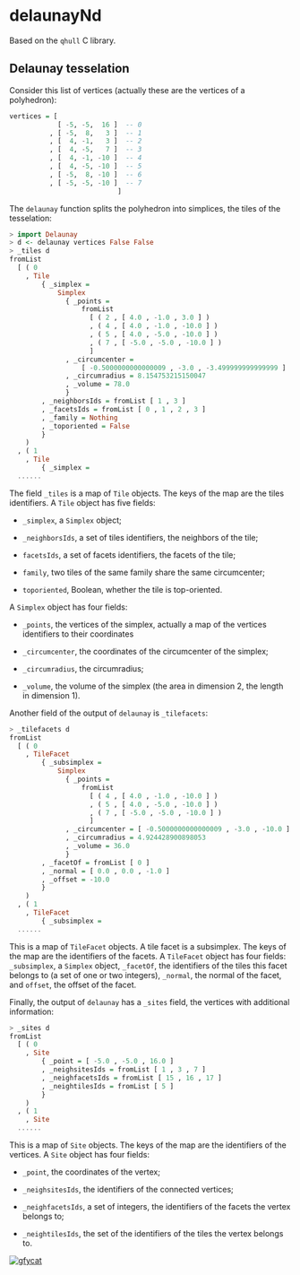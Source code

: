 # delaunayNd

Based on the `qhull` C library.

## Delaunay tesselation

Consider this list of vertices (actually these are the vertices of a
polyhedron):

```haskell
vertices = [
            [ -5, -5,  16 ]  -- 0
          , [ -5,  8,   3 ]  -- 1
          , [  4, -1,   3 ]  -- 2
          , [  4, -5,   7 ]  -- 3
          , [  4, -1, -10 ]  -- 4
          , [  4, -5, -10 ]  -- 5
          , [ -5,  8, -10 ]  -- 6
          , [ -5, -5, -10 ]  -- 7
                           ]
```

The `delaunay` function splits the polyhedron into simplices, the tiles of the
tesselation:

```haskell
> import Delaunay
> d <- delaunay vertices False False
> _tiles d
fromList
  [ ( 0
    , Tile
        { _simplex =
            Simplex
              { _points =
                  fromList
                    [ ( 2 , [ 4.0 , -1.0 , 3.0 ] )
                    , ( 4 , [ 4.0 , -1.0 , -10.0 ] )
                    , ( 5 , [ 4.0 , -5.0 , -10.0 ] )
                    , ( 7 , [ -5.0 , -5.0 , -10.0 ] )
                    ]
              , _circumcenter =
                  [ -0.5000000000000009 , -3.0 , -3.499999999999999 ]
              , _circumradius = 8.154753215150047
              , _volume = 78.0
              }
        , _neighborsIds = fromList [ 1 , 3 ]
        , _facetsIds = fromList [ 0 , 1 , 2 , 3 ]
        , _family = Nothing
        , _toporiented = False
        }
    )
  , ( 1
    , Tile
        { _simplex =
  ......
```

The field `_tiles` is a map of `Tile` objects. The keys of the map are
the tiles identifiers. A `Tile` object has five fields:

-   `_simplex`, a `Simplex` object;

-   `_neighborsIds`, a set of tiles identifiers, the neighbors of the tile;

-   `facetsIds`, a set of facets identifiers, the facets of the tile;

-   `family`, two tiles of the same family share the same circumcenter;

-   `toporiented`, Boolean, whether the tile is top-oriented.

A `Simplex` object has four fields:

-   `_points`, the vertices of the simplex, actually a map of the vertices
identifiers to their coordinates

-   `_circumcenter`, the coordinates of the circumcenter of the simplex;

-   `_circumradius`, the circumradius;

-   `_volume`, the volume of the simplex (the area in dimension 2, the
  length in dimension 1).

Another field of the output of `delaunay` is `_tilefacets`:

```haskell
> _tilefacets d
fromList
  [ ( 0
    , TileFacet
        { _subsimplex =
            Simplex
              { _points =
                  fromList
                    [ ( 4 , [ 4.0 , -1.0 , -10.0 ] )
                    , ( 5 , [ 4.0 , -5.0 , -10.0 ] )
                    , ( 7 , [ -5.0 , -5.0 , -10.0 ] )
                    ]
              , _circumcenter = [ -0.5000000000000009 , -3.0 , -10.0 ]
              , _circumradius = 4.924428900898053
              , _volume = 36.0
              }
        , _facetOf = fromList [ 0 ]
        , _normal = [ 0.0 , 0.0 , -1.0 ]
        , _offset = -10.0
        }
    )
  , ( 1
    , TileFacet
        { _subsimplex =
  ......
```

This is a map of `TileFacet` objects. A tile facet is a subsimplex. The keys of
the map are the identifiers of the facets.
A `TileFacet` object has four fields: `_subsimplex`, a `Simplex` object,
`_facetOf`, the identifiers of the tiles this facet belongs to (a set of one
or two integers), `_normal`, the normal of the facet, and `offset`, the offset
of the facet.

Finally, the output of `delaunay` has a `_sites` field, the vertices with
additional information:

```haskell
> _sites d
fromList
  [ ( 0
    , Site
        { _point = [ -5.0 , -5.0 , 16.0 ]
        , _neighsitesIds = fromList [ 1 , 3 , 7 ]
        , _neighfacetsIds = fromList [ 15 , 16 , 17 ]
        , _neightilesIds = fromList [ 5 ]
        }
    )
  , ( 1
    , Site
  ......
```

This is a map of `Site` objects. The keys of the map are the identifiers of
the vertices. A `Site` object has four fields:

-   `_point`, the coordinates of the vertex;

-   `_neighsitesIds`, the identifiers of the connected vertices;

-   `_neighfacetsIds`, a set of integers, the identifiers of the facets the
vertex belongs to;

-   `_neightilesIds`, the set of the identifiers of the tiles the vertex belongs
to.

[![gfycat](https://thumbs.gfycat.com/FreeFaithfulArgali-size_restricted.gif)](https://gfycat.com/FreeFaithfulArgali)
